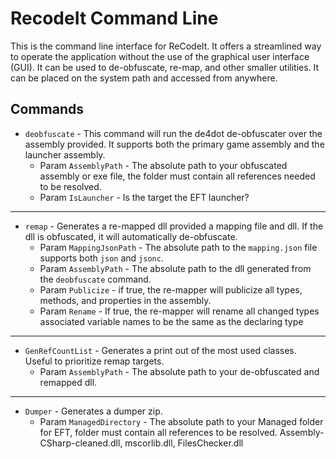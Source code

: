 # RecodeIt Command Line

This is the command line interface for ReCodeIt. It offers a streamlined way to operate the application without the
use of the graphical user interface (GUI). It can be used to de-obfuscate, re-map, and other smaller utilities.
It can be placed on the system path and accessed from anywhere. 

## Commands

- `deobfuscate` - This command will run the de4dot de-obfuscater over the assembly provided. It supports both the
primary game assembly and the launcher assembly.
  - Param `AssemblyPath` - The absolute path to your obfuscated assembly or exe file, the folder must contain all 
references needed to be resolved.
  - Param `IsLauncher` - Is the target the EFT launcher?

---

- `remap` - Generates a re-mapped dll provided a mapping file and dll. If the dll is obfuscated, it will automatically de-obfuscate.
  - Param `MappingJsonPath` - The absolute path to the `mapping.json` file supports both `json` and `jsonc`.
  - Param `AssemblyPath` - The absolute path to the dll generated from the `deobfuscate` command.
  - Param `Publicize` - if true, the re-mapper will publicize all types, methods, and properties in the assembly.
  - Param `Rename` - If true, the re-mapper will rename all changed types associated variable names to be the same as 
the declaring type

---

- `GenRefCountList` - Generates a print out of the most used classes. Useful to prioritize remap targets.
  - Param `AssemblyPath` - The absolute path to your de-obfuscated and remapped dll.

---

- `Dumper` - Generates a dumper zip.
  - Param `ManagedDirectory` - The absolute path to your Managed folder for EFT, folder must contain all references to 
be resolved. Assembly-CSharp-cleaned.dll, mscorlib.dll, FilesChecker.dll